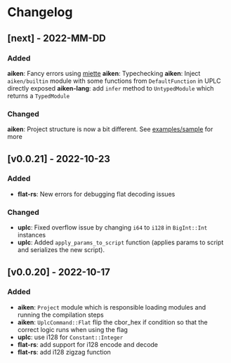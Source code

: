 # Changelog

## [next] - 2022-MM-DD

### Added

**aiken**: Fancy errors using [miette](https://github.com/zkat/miette)
**aiken**: Typechecking
**aiken**: Inject `aiken/builtin` module with some functions from `DefaultFunction` in UPLC directly exposed
**aiken-lang**: add `infer` method to `UntypedModule` which returns a `TypedModule`

### Changed

**aiken**: Project structure is now a bit different. See [examples/sample](https://github.com/txpipe/aiken/tree/main/examples/sample) for more

## [v0.0.21] - 2022-10-23

### Added

- **flat-rs**: New errors for debugging flat decoding issues

### Changed

- **uplc**: Fixed overflow issue by changing `i64` to `i128` in `BigInt::Int` instances
- **uplc**: Added `apply_params_to_script` function (applies params to script and serializes the new script).

## [v0.0.20] - 2022-10-17

### Added

- **aiken**: `Project` module which is responsible loading modules and running the compilation steps
- **aiken**: `UplcCommand::Flat` flip the cbor_hex if condition so that the correct logic runs when using the flag
- **uplc**: use i128 for `Constant::Integer`
- **flat-rs**: add support for i128 encode and decode
- **flat-rs**: add i128 zigzag function
